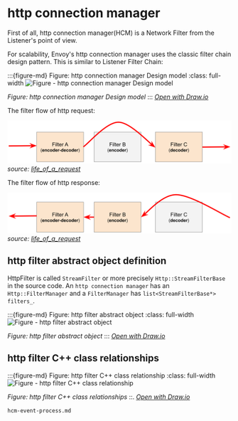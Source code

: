 # http connection manager

First of all, http connection manager(HCM) is a Network Filter from the Listener's point of view.

For scalability, Envoy's http connection manager uses the classic filter chain design pattern. This is similar to Listener Filter Chain:


:::{figure-md} Figure: http connection manager Design model
:class: full-width 
<img src="/ch2-envoy/arch/http/http-connection-manager/http-connection-manager.assets/http-connection-manager.drawio.svg" alt="Figure - http connection manager Design model">

*Figure: http connection manager Design model*
:::
*[Open with Draw.io](https://app.diagrams.net/?ui=sketch#Uhttps%3A%2F%2Fistio-insider.mygraphql.com%2Fzh_CN%2Flatest%2F_images%2Fhttp-connection-manager.drawio.svg)*


The filter flow of http request:

![](./http-connection-manager.assets/lor-http-decode.svg)
*source: [life_of_a_request](https://www.envoyproxy.io/docs/envoy/latest/intro/life_of_a_request#http-filter-chain-processing)*

The filter flow of http response:

![](./http-connection-manager.assets/lor-http-encode.svg)
*source: [life_of_a_request](https://www.envoyproxy.io/docs/envoy/latest/intro/life_of_a_request#http-filter-chain-processing)*



## http filter abstract object definition

HttpFilter is called `StreamFilter` or more precisely `Http::StreamFilterBase` in the source code. An `http connection manager` has an `Http::FilterManager` and a `FilterManager` has `list<StreamFilterBase*> filters_`.

:::{figure-md} Figure: http filter abstract object
:class: full-width
<img src="/ch2-envoy/arch/http/http-connection-manager/http-connection-manager.assets/http-filter-abstract.drawio.svg" alt="Figure - http filter abstract object">

*Figure: http filter abstract object*
:::
*[Open with Draw.io](https://app.diagrams.net/?ui=sketch#Uhttps%3A%2F%2Fistio-insider.mygraphql.com%2Fzh_CN%2Flatest%2F_images%2Fhttp-filter-abstract.drawio.svg)*

## http filter C++ class relationships

:::{figure-md} Figure: http filter C++ class relationship
:class: full-width
<img src="/ch2-envoy/arch/http/http-connection-manager/http-connection-manager.assets/http-filter-code-oop.drawio.svg" alt="Figure - http filter C++ class relationship">

*Figure: http filter C++ class relationships*
::.
*[Open with Draw.io](https://app.diagrams.net/?ui=sketch#Uhttps%3A%2F%2Fistio-insider.mygraphql.com%2Fzh_CN%2Flatest%2F_images%2Fhttp-filter-code-oop.drawio.svg)*

```{toctree}
hcm-event-process.md
```
